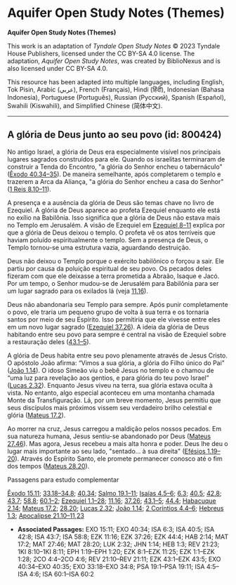 # Aquifer Open Study Notes (Themes)

**Aquifer Open Study Notes (Themes)**

This work is an adaptation of *Tyndale Open Study Notes* © 2023 Tyndale House Publishers, licensed under the CC BY\-SA 4\.0 license. The adaptation, *Aquifer Open Study Notes*, was created by BiblioNexus and is also licensed under CC BY\-SA 4\.0\.

This resource has been adapted into multiple languages, including English, Tok Pisin, Arabic (عربي), French (Français), Hindi (हिंदी), Indonesian (Bahasa Indonesia), Portuguese (Português), Russian (Русский), Spanish (Español), Swahili (Kiswahili), and Simplified Chinese (简体中文).



--------------------------------

## A glória de Deus junto ao seu povo (id: 800424)

No antigo Israel, a glória de Deus era especialmente visível nos principais lugares sagrados construídos para ele. Quando os israelitas terminaram de construir a Tenda do Encontro, "a glória do Senhor encheu o tabernáculo" ([Êxodo 40\.34–35](https://ref.ly/Exod40:34-Exod40:35)). De maneira semelhante, após completarem o templo e trazerem a Arca da Aliança, "a glória do Senhor encheu a casa do Senhor" ([1 Reis 8\.10–11](https://ref.ly/1Kgs8:10-1Kgs8:11)).

A presença e a ausência da glória de Deus são temas chave no livro de Ezequiel. A glória de Deus aparece ao profeta Ezequiel enquanto ele está no exílio na Babilônia. Isso significa que a glória de Deus não estava mais no Templo em Jerusalém. A visão de Ezequiel em [Ezequiel 8–11](https://ref.ly/Ezek8:1-Ezek11:25) explica por que a glória de Deus deixou o templo. O profeta vê os atos terríveis que haviam poluído espiritualmente o templo. Sem a presença de Deus, o Templo tornou\-se uma estrutura vazia, aguardando destruição.

Deus não deixou o Templo porque o exército babilônico o forçou a sair. Ele partiu por causa da poluição espiritual de seu povo. Os pecados deles fizeram com que ele deixasse a terra prometida a Abraão, Isaque e Jacó. Por um tempo, o Senhor mudou\-se de Jerusalém para Babilônia para ser um lugar sagrado para os exilados lá (veja [11\.16](https://ref.ly/Ezek11:16)).

Deus não abandonaria seu Templo para sempre. Após punir completamente o povo, ele traria um pequeno grupo de volta à sua terra e os tornaria santos por meio de seu Espírito. Isso permitiria que ele vivesse entre eles em um novo lugar sagrado ([Ezequiel 37\.26](https://ref.ly/Ezek37:26)). A ideia da glória de Deus habitando entre seu povo para sempre é central na visão de Ezequiel sobre a restauração deles ([43\.1–5](https://ref.ly/Ezek43:1-Ezek43:5)).

A glória de Deus habita entre seu povo plenamente através de Jesus Cristo. O apóstolo João afirma: “Vimos a sua glória, a glória do Filho único do Pai” ([João 1\.14](https://ref.ly/John1:14)). O idoso Simeão viu o bebê Jesus no templo e o chamou de “uma luz para revelação aos gentios, e para glória do teu povo Israel” ([Lucas 2\.32](https://ref.ly/Luke2:32)). Enquanto Jesus viveu na terra, sua glória estava oculta à vista. No entanto, algo especial aconteceu em uma montanha chamada Monte da Transfiguração. Lá, por um breve momento, Jesus permitiu que seus discípulos mais próximos vissem seu verdadeiro brilho celestial e glória ([Mateus 17\.2](https://ref.ly/Matt17:2)).

Ao morrer na cruz, Jesus carregou a maldição pelos nossos pecados. Em sua natureza humana, Jesus sentiu\-se abandonado por Deus ([Mateus 27\.46](https://ref.ly/Matt27:46)). Mas agora, Jesus recebeu a mais alta honra e poder. Deus lhe deu o lugar mais importante ao seu lado, "sentado… à sua direita" ([Efésios 1\.19–20](https://ref.ly/Eph1:19-Eph1:20)). Através do Espírito Santo, ele promete permanecer conosco até o fim dos tempos ([Mateus 28\.20](https://ref.ly/Matt28:20)).

Passagens para estudo complementar

[Êxodo 15\.11](https://ref.ly/Exod15:11); [33\.18–34\.8](https://ref.ly/Exod33:18-Exod34:8); [40\.34](https://ref.ly/Exod40:34); [Salmo 19\.1–11](https://ref.ly/Ps19:1-Ps19:11); [Isaías 4\.5–6](https://ref.ly/Isa4:5-Isa4:6); [6\.3](https://ref.ly/Isa6:3); [40\.5](https://ref.ly/Isa40:5); [42\.8](https://ref.ly/Isa42:8); [43\.7](https://ref.ly/Isa43:7); [58\.8](https://ref.ly/Isa58:8); [60\.1–2](https://ref.ly/Isa60:1-Isa60:2); [Ezequiel 1\.1–28](https://ref.ly/Ezek1:1-Ezek1:28); [11\.16](https://ref.ly/Ezek11:16); [37\.26](https://ref.ly/Ezek37:26); [43\.1–5](https://ref.ly/Ezek43:1-Ezek43:5); [44\.4](https://ref.ly/Ezek44:4); [Habacuque 2\.14](https://ref.ly/Hab2:14); [Mateus 17\.2](https://ref.ly/Matt17:2); [28\.20](https://ref.ly/Matt28:20); [Lucas 2\.32](https://ref.ly/Luke2:32); [João 1\.14](https://ref.ly/John1:14); [2 Coríntios 4\.4–6](https://ref.ly/2Cor4:4-2Cor4:6); [Hebreus 1\.3](https://ref.ly/Heb1:3); [Apocalipse 21\.10–11](https://ref.ly/Rev21:10-Rev21:11),[23](https://ref.ly/Rev21:23)

* **Associated Passages:** EXO 15:11; EXO 40:34; ISA 6:3; ISA 40:5; ISA 42:8; ISA 43:7; ISA 58:8; EZK 11:16; EZK 37:26; EZK 44:4; HAB 2:14; MAT 17:2; MAT 27:46; MAT 28:20; LUK 2:32; JHN 1:14; HEB 1:3; REV 21:23; 1KI 8:10–1KI 8:11; EPH 1:19–EPH 1:20; EZK 8:1–EZK 11:25; EZK 1:1–EZK 1:28; 2CO 4:4–2CO 4:6; REV 21:10–REV 21:11; EZK 43:1–EZK 43:5; EXO 40:34–EXO 40:35; EXO 33:18–EXO 34:8; PSA 19:1–PSA 19:11; ISA 4:5–ISA 4:6; ISA 60:1–ISA 60:2

